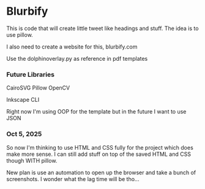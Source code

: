 # Blurbify

This is code that will create little tweet like headings and stuff.
The idea is to use pillow.

I also need to create a website for this, blurbify.com

Use the dolphinoverlay.py as reference in pdf templates

### Future Libraries

CairoSVG
Pillow
OpenCV

Inkscape CLI

Right now I'm using OOP for the template but in the future I want to use JSON

### Oct 5, 2025

So now I'm thinking to use HTML and CSS fully for the project which does make more sense. I can still add stuff on top of the saved HTML and CSS though WITH pillow.

New plan is use an automation to open up the browser and take a bunch of screenshots.
I wonder what the lag time will be tho...